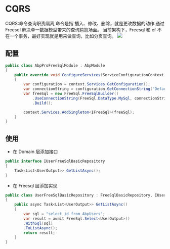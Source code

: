 # CQRS

CQRS:命令查询职责隔离,命令是指 插入、修改、删除，就是更改数据的动作.通过 Freesql 解决单一数据模型带来的查询尴尬场面。
当前架构下，Freesql 和 ef 不在一个事务，最好实现就是用来做查询，比如分页查询。
![](https://blog-resouce.oss-cn-shenzhen.aliyuncs.com/images/abp/cqrs.png)

## 配置

```csharp
public class AbpProFreeSqlModule : AbpModule
{
    public override void ConfigureServices(ServiceConfigurationContext context)
    {
        var configuration = context.Services.GetConfiguration();
        var connectionString = configuration.GetConnectionString("Default");
        var freeSql = new FreeSql.FreeSqlBuilder()
            .UseConnectionString(FreeSql.DataType.MySql, connectionString)
            .Build();

        context.Services.AddSingleton<IFreeSql>(freeSql);
    }
}
```

## 使用

- 在 Domain 层添加接口

```csharp
public interface IUserFreeSqlBasicRepository
{
    Task<List<UserOutput>> GetListAsync();
}
```

- 在 Freesql 层添加实现

```csharp
public class UserFreeSqlBasicRepository : FreeSqlBasicRepository, IUserFreeSqlBasicRepository
{
    public async Task<List<UserOutput>> GetListAsync()
    {
        var sql = "select id from AbpUsers";
        var result = await FreeSql.Select<UserOutput>()
        .WithSql(sql)
        .ToListAsync();
        return result;
    }
}
```
